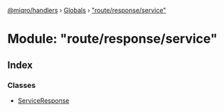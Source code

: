 [@miqro/handlers](../README.md) › [Globals](../globals.md) › ["route/response/service"](_route_response_service_.md)

# Module: "route/response/service"

## Index

### Classes

* [ServiceResponse](../classes/_route_response_service_.serviceresponse.md)
